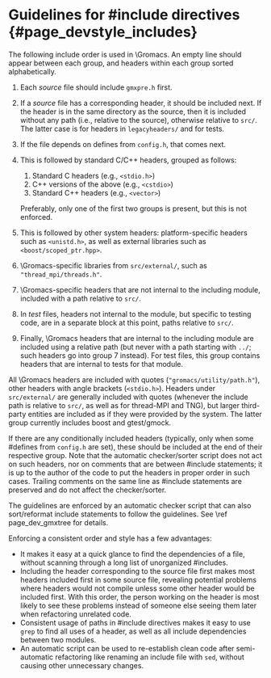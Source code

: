 Guidelines for \#include directives {#page_devstyle_includes}
===================================

The following include order is used in \Gromacs. An empty line should appear
between each group, and headers within each group sorted alphabetically.

 1. Each _source_ file should include `gmxpre.h` first.
 2. If a _source_ file has a corresponding header, it should be included next.
    If the header is in the same directory as the source, then it is included
    without any path (i.e., relative to the source), otherwise relative to
    `src/`.  The latter case is for headers in `legacyheaders/` and for tests.
 3. If the file depends on defines from `config.h`, that comes next.
 4. This is followed by standard C/C++ headers, grouped as follows:

     1. Standard C headers (e.g., `<stdio.h>`)
     2. C++ versions of the above (e.g., `<cstdio>`)
     3. Standard C++ headers (e.g., `<vector>`)

    Preferably, only one of the first two groups is present, but this is not
    enforced.
 5. This is followed by other system headers: platform-specific headers such as
    `<unistd.h>`, as well as external libraries such as
    `<boost/scoped_ptr.hpp>`.
 6. \Gromacs-specific libraries from `src/external/`, such as
    `"thread_mpi/threads.h"`.
 7. \Gromacs-specific headers that are not internal to the including module,
    included with a path relative to `src/`.
 8. In _test_ files, headers not internal to the module, but specific to
    testing code, are in a separate block at this point, paths relative to
    `src/`.
 9. Finally, \Gromacs headers that are internal to the including module are
    included using a relative path (but never with a path starting with `../`;
    such headers go into group 7 instead).  For test files, this group contains
    headers that are internal to tests for that module.

All \Gromacs headers are included with quotes (`"gromacs/utility/path.h"`),
other headers with angle brackets (`<stdio.h>`).  Headers under `src/external/`
are generally included with quotes (whenever the include path is relative to
`src/`, as well as for thread-MPI and TNG), but larger third-party entities are
included as if they were provided by the system.  The latter group currently
includes boost and gtest/gmock.

If there are any conditionally included headers (typically, only when some
\#defines from `config.h` are set), these should be included at the end of
their respective group.  Note that the automatic checker/sorter script does not
act on such headers, nor on comments that are between \#include statements; it
is up to the author of the code to put the headers in proper order in such
cases.  Trailing comments on the same line as \#include statements are
preserved and do not affect the checker/sorter.

The guidelines are enforced by an automatic checker script that can also
sort/reformat include statements to follow the guidelines.
See \ref page_dev_gmxtree for details.

Enforcing a consistent order and style has a few advantages:
 * It makes it easy at a quick glance to find the dependencies of a file,
   without scanning through a long list of unorganized \#includes.
 * Including the header corresponding to the source file first makes most
   headers included first in some source file, revealing potential problems
   where headers would not compile unless some other header would be included
   first.  With this order, the person working on the header is most likely to
   see these problems instead of someone else seeing them later when
   refactoring unrelated code.
 * Consistent usage of paths in \#include directives makes it easy to use
   `grep` to find all uses of a header, as well as all include dependencies
   between two modules.
 * An automatic script can be used to re-establish clean code after
   semi-automatic refactoring like renaming an include file with `sed`, without
   causing other unnecessary changes.
